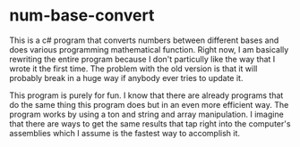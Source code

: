 num-base-convert
================

This is a c# program that converts numbers between different bases and does various programming mathematical function.
Right now, I am basically rewriting the entire program because I don't particully like the way that I wrote it the first 
time. The problem with the old version is that it will probably break in a huge way if anybody ever tries to update it.

This program is purely for fun. I know that there are already programs that do the same thing this program does
but in an even more efficient way. The program works by using a ton and string and array manipulation. I imagine that 
there are ways to get the same results that tap right into the computer's assemblies which I assume is the fastest way to 
accomplish it.


